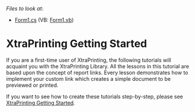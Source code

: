 <!-- default file list -->
*Files to look at*:

* [Form1.cs](./CS/Form1.cs) (VB: [Form1.vb](./VB/Form1.vb))
<!-- default file list end -->
# XtraPrinting Getting Started


<p>If you are a first-time user of XtraPrinting, the following tutorials will acquaint you with the XtraPrinting Library. All the lessons in this tutorial are based upon the concept of report links. Every lesson demonstrates how to implement your custom link which creates a simple document to be previewed or printed.</p><p>If you want to see how to create these tutorials step-by-step, please see <a href="http://devexpress.com/Help/Content.aspx?help=XtraPrinting&document=CustomDocument99.htm">XtraPrinting Getting Started</a>.</p>

<br/>



